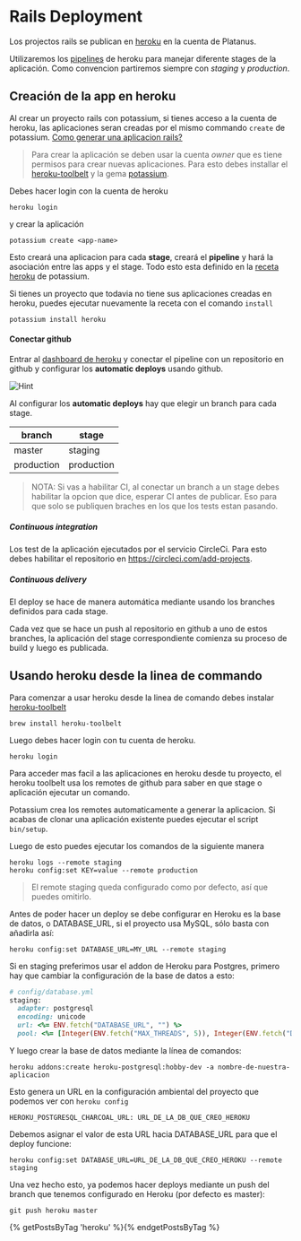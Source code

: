 # Rails Deployment

Los projectos rails se publican en [heroku][heroku-dashboard] en la cuenta de Platanus.

Utilizaremos los [pipelines][heroku-pipelines] de heroku para manejar diferente stages de la aplicación. Como convencion partiremos siempre con *staging* y *production*.

## Creación de la app en heroku

Al crear un proyecto rails con potassium, si tienes acceso a la cuenta de heroku, las aplicaciones seran creadas por el mismo commando `create` de potassium.
[Como generar una aplicacion rails?](../code/rails.md)

> Para crear la aplicación se deben usar la cuenta *owner* que es tiene permisos para crear nuevas aplicaciones. Para esto debes installar el [heroku-toolbelt][] y la gema [potassium][].

Debes hacer login con la cuenta de heroku

    heroku login

y crear la aplicación

    potassium create <app-name>

Esto creará una aplicacion para cada **stage**, creará el **pipeline** y hará la asociación entre las apps y el stage. Todo esto esta definido en la [receta heroku][heroku-recipe] de potassium.

Si tienes un proyecto que todavia no tiene sus aplicaciones creadas en heroku, puedes ejecutar nuevamente la receta con el comando `install`

    potassium install heroku

#### Conectar github

Entrar al [dashboard de heroku][heroku-dashboard] y conectar el pipeline con un repositorio en github y configurar los **automatic deploys** usando github.

![Hint](https://cloud.githubusercontent.com/assets/313750/13019759/fa86c8ca-d1af-11e5-8869-cd2efb5513fa.png)

Al configurar los **automatic deploys** hay que elegir un branch para cada stage.

| branch     | stage      |
| ---------- | ---------- |
| master     | staging    |
| production | production |

> NOTA: Si vas a habilitar CI, al conectar un branch a un stage debes habilitar
la opcion que dice, esperar CI antes de publicar. Eso para que solo se publiquen
braches en los que los tests estan pasando.

##### Continuous integration

Los test de la aplicación ejecutados por el servicio CircleCi. Para esto debes habilitar el repositorio en https://circleci.com/add-projects.

##### Continuous delivery

El deploy se hace de manera automática mediante usando los branches definidos para cada stage.

Cada vez que se hace un push al repositorio en github a uno de estos branches, la aplicación del stage correspondiente comienza su proceso de build y luego es publicada.

## Usando heroku desde la linea de commando

Para comenzar a usar heroku desde la linea de comando debes instalar [heroku-toolbelt][]

    brew install heroku-toolbelt

Luego debes hacer login con tu cuenta de heroku.

    heroku login

Para acceder mas facil a las aplicaciones en heroku desde tu proyecto, el heroku toolbelt usa los remotes de github para saber en que stage o aplicación ejecutar un comando.

Potassium crea los remotes automaticamente a generar la aplicacion. Si acabas de clonar una aplicación existente puedes ejecutar el script `bin/setup`.

Luego de esto puedes ejecutar los comandos de la siguiente manera

    heroku logs --remote staging
    heroku config:set KEY=value --remote production

> El remote staging queda configurado como por defecto, así que puedes omitirlo.

Antes de poder hacer un deploy se debe configurar en Heroku es la base de datos, o DATABASE_URL, si el proyecto usa MySQL, sólo basta con añadirla así:

    heroku config:set DATABASE_URL=MY_URL --remote staging

Si en staging preferimos usar el addon de Heroku para Postgres, primero hay que cambiar la configuración de la base de datos a esto:

```ruby
# config/database.yml
staging:
  adapter: postgresql
  encoding: unicode
  url: <%= ENV.fetch("DATABASE_URL", "") %>
  pool: <%= [Integer(ENV.fetch("MAX_THREADS", 5)), Integer(ENV.fetch("DB_POOL", 5))].max %>
```

Y luego crear la base de datos mediante la línea de comandos:

    heroku addons:create heroku-postgresql:hobby-dev -a nombre-de-nuestra-aplicacion

Esto genera un URL en la configuración ambiental del proyecto que podemos ver con `heroku config`

    HEROKU_POSTGRESQL_CHARCOAL_URL: URL_DE_LA_DB_QUE_CREO_HEROKU

Debemos asignar el valor de esta URL hacia DATABASE_URL para que el deploy funcione:

    heroku config:set DATABASE_URL=URL_DE_LA_DB_QUE_CREO_HEROKU --remote staging

Una vez hecho esto, ya podemos hacer deploys mediante un push del branch que tenemos configurado en Heroku (por defecto es master):

    git push heroku master

{% getPostsByTag 'heroku' %}{% endgetPostsByTag %}

[heroku-dashboard]: https://dashboard.heroku.com
[heroku-pipelines]: https://devcenter.heroku.com/articles/pipelines
[heroku-toolbelt]: https://toolbelt.heroku.com/
[heroku-recipe]: https://github.com/platanus/potassium/blob/master/lib/potassium/recipes/heroku.rb
[potassium]: https://github.com/platanus/potassium
